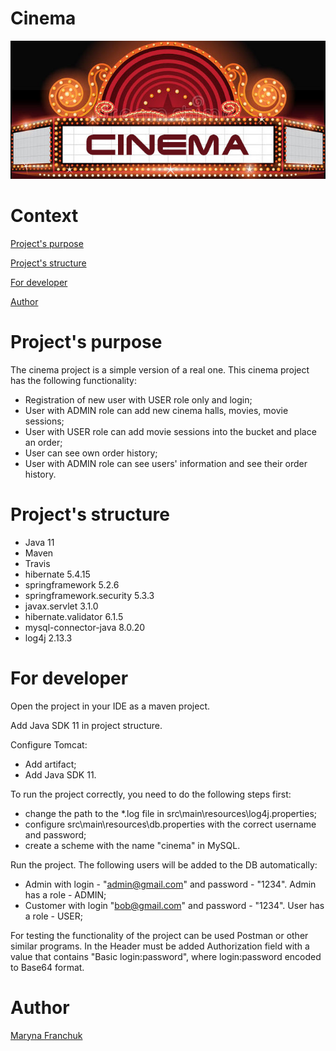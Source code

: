# Cinema

![Header Image](src/images/cinema_img.jpg)

# Context
[Project's purpose](#purpose)

[Project's structure](#structure)

[For developer](#developer)

[Author](#author)

# <a name="purpose"></a>Project's purpose
The cinema project is a simple version of a real one. 
This cinema project has the following functionality:
- Registration of new user with USER role only and login;
- User with ADMIN role can add new cinema halls, movies, movie sessions;
- User with USER role can add movie sessions into the bucket and place an order;
- User can see own order history;
- User with ADMIN role can see users' information and see their order history.

# <a name="structure"></a>Project's structure
- Java 11
- Maven
- Travis
- hibernate 5.4.15
- springframework 5.2.6
- springframework.security 5.3.3
- javax.servlet 3.1.0
- hibernate.validator 6.1.5
- mysql-connector-java 8.0.20
- log4j 2.13.3

# <a name="developer"></a>For developer
Open the project in your IDE as a maven project.

Add Java SDK 11 in project structure.

Configure Tomcat:
- Add artifact;
- Add Java SDK 11.

To run the project correctly, you need to do the following steps first:
- change the path to the *.log file in src\main\resources\log4j.properties;
- configure src\main\resources\db.properties with the correct username and password;
- create a scheme with the name "cinema" in MySQL.

Run the project.
The following users will be added to the DB automatically:
- Admin with login - "admin@gmail.com" and password - "1234". Admin has a role - ADMIN;
- Customer with login "bob@gmail.com" and password - "1234". User has a role - USER;

For testing the functionality of the project can be used Postman or other similar programs. In the Header must be added Authorization field with a value that contains "Basic login:password", where login:password encoded to Base64 format.

# <a name="author"></a>Author
[Maryna Franchuk](https://github.com/Kaijou88)

